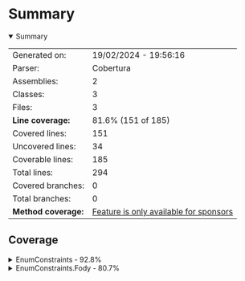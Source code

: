 # Summary
<details open><summary>Summary</summary>

|||
|:---|:---|
| Generated on: | 19/02/2024 - 19:56:16 |
| Parser: | Cobertura |
| Assemblies: | 2 |
| Classes: | 3 |
| Files: | 3 |
| **Line coverage:** | 81.6% (151 of 185) |
| Covered lines: | 151 |
| Uncovered lines: | 34 |
| Coverable lines: | 185 |
| Total lines: | 294 |
| Covered branches: | 0 |
| Total branches: | 0 |
| **Method coverage:** | [Feature is only available for sponsors](https://reportgenerator.io/pro) |

</details>

## Coverage
<details><summary>EnumConstraints - 92.8%</summary>

|**Name**|**Line**|**Branch**|
|:---|---:|---:|
|**EnumConstraints**|**92.8%**|****|
|EnumConstraints.InvalidEnumValueException|92.8%||

</details>
<details><summary>EnumConstraints.Fody - 80.7%</summary>

|**Name**|**Line**|**Branch**|
|:---|---:|---:|
|**EnumConstraints.Fody**|**80.7%**|****|
|EnumConstraints.Fody.ClassProcessor|80.8%||
|EnumConstraints.Fody.ModuleWeaver|80%||

</details>
